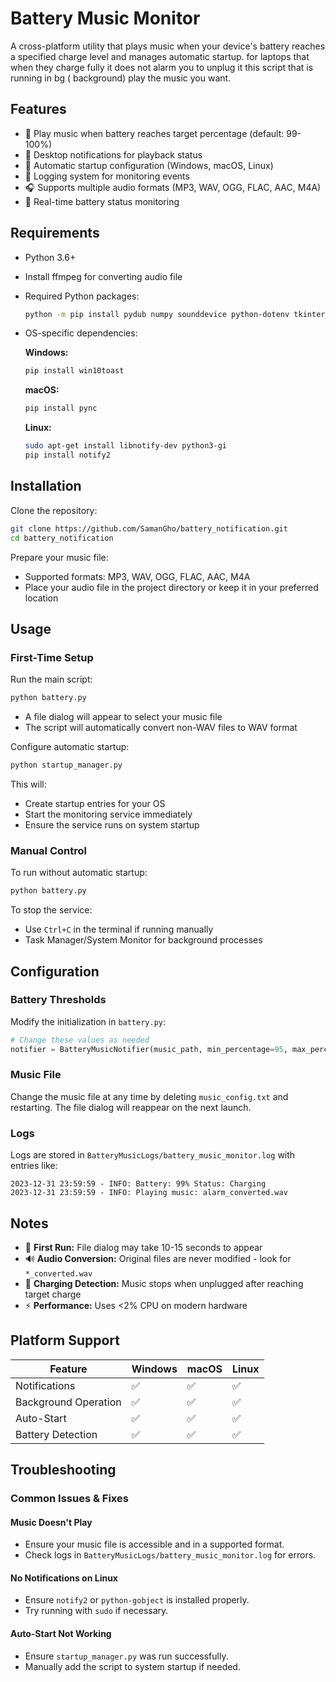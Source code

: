 # Battery Music Monitor

A cross-platform utility that plays music when your device's battery reaches a specified charge level and manages automatic startup.
for  laptops that when they charge fully it does not alarm you to unplug it this script that is running in bg ( background) play the music you want.
## Features

- 🎵 Play music when battery reaches target percentage (default: 99-100%)
- 🔔 Desktop notifications for playback status
- 🔄 Automatic startup configuration (Windows, macOS, Linux)
- 📝 Logging system for monitoring events
- 🎧 Supports multiple audio formats (MP3, WAV, OGG, FLAC, AAC, M4A)
- 🔋 Real-time battery status monitoring

## Requirements

- Python 3.6+
- Install ffmpeg for  converting audio file
- Required Python packages:
  ```bash
  python -m pip install pydub numpy sounddevice python-dotenv tkinter soundfile
  ```
- OS-specific dependencies:

  **Windows:**
  ```bash
  pip install win10toast
  ```

  **macOS:**
  ```bash
  pip install pync
  ```

  **Linux:**
  ```bash
  sudo apt-get install libnotify-dev python3-gi
  pip install notify2
  ```

## Installation

Clone the repository:
```bash
git clone https://github.com/SamanGho/battery_notification.git
cd battery_notification
```

Prepare your music file:
- Supported formats: MP3, WAV, OGG, FLAC, AAC, M4A
- Place your audio file in the project directory or keep it in your preferred location

## Usage

### First-Time Setup
Run the main script:
```bash
python battery.py
```
- A file dialog will appear to select your music file
- The script will automatically convert non-WAV files to WAV format

Configure automatic startup:
```bash
python startup_manager.py
```
This will:
- Create startup entries for your OS
- Start the monitoring service immediately
- Ensure the service runs on system startup

### Manual Control
To run without automatic startup:
```bash
python battery.py
```

To stop the service:
- Use `Ctrl+C` in the terminal if running manually
- Task Manager/System Monitor for background processes

## Configuration

### Battery Thresholds
Modify the initialization in `battery.py`:
```python
# Change these values as needed
notifier = BatteryMusicNotifier(music_path, min_percentage=95, max_percentage=100)
```

### Music File
Change the music file at any time by deleting `music_config.txt` and restarting.
The file dialog will reappear on the next launch.

### Logs
Logs are stored in `BatteryMusicLogs/battery_music_monitor.log` with entries like:
```
2023-12-31 23:59:59 - INFO: Battery: 99% Status: Charging
2023-12-31 23:59:59 - INFO: Playing music: alarm_converted.wav
```

## Notes

- 🚨 **First Run:** File dialog may take 10-15 seconds to appear
- 🔊 **Audio Conversion:** Original files are never modified - look for `*_converted.wav`
- 🔋 **Charging Detection:** Music stops when unplugged after reaching target charge
- ⚡ **Performance:** Uses <2% CPU on modern hardware

## Platform Support

| Feature             | Windows | macOS | Linux |
|---------------------|---------|-------|-------|
| Notifications      | ✅       | ✅     | ✅     |
| Background Operation | ✅       | ✅     | ✅     |
| Auto-Start        | ✅       | ✅     | ✅     |
| Battery Detection | ✅       | ✅     | ✅     |

## Troubleshooting

### Common Issues & Fixes

#### Music Doesn't Play
- Ensure your music file is accessible and in a supported format.
- Check logs in `BatteryMusicLogs/battery_music_monitor.log` for errors.

#### No Notifications on Linux
- Ensure `notify2` or `python-gobject` is installed properly.
- Try running with `sudo` if necessary.

#### Auto-Start Not Working
- Ensure `startup_manager.py` was run successfully.
- Manually add the script to system startup if needed.

